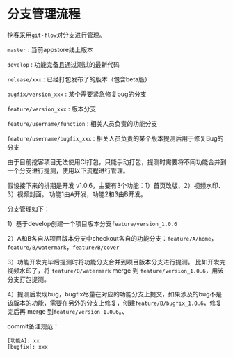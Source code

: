 # 分支管理流程

<!--
create time: 2018-05-05 20:50:34
Author: <黄东鸿>
-->

挖客采用`git-flow`对分支进行管理。

`master` : 当前appstore线上版本

`develop` : 功能完备且通过测试的最新代码

`release/xxx` : 已经打包发布了的版本（包含beta版）

`bugfix/version_xxx` : 某个需要紧急修复bug的分支

`feature/version_xxx` : 版本分支

`feature/username/function` : 相关人员负责的功能分支

`feature/username/bugfix_xxx` : 相关人员负责的某个版本提测后用于修复Bug的分支


由于目前挖客项目无法使用CI打包，只能手动打包，提测时需要将不同功能合并到一个分支进行提测，使用以下流程进行管理。

假设接下来的排期是开发 v1.0.6，主要有3个功能：1）首页改版、2）视频水印、3）视频封面。
功能1由A开发，功能2和3由B开发。

分支管理如下：

1）基于develop创建一个项目版本分支`feature/version_1.0.6`

2）A和B各自从项目版本分支中checkout各自的功能分支：`feature/A/home`，`feature/B/watermark`，`feature/B/cover`

3）功能开发完毕后提测时将功能分支合并到项目版本分支进行提测。
比如开发完视频水印了，将 `feature/B/watermark` merge 到 `feature/version_1.0.6`，用该分支打包提测。

4）提测后发现bug，bugfix尽量在对应的功能分支上提交，如果涉及的bug不是该版本的功能，需要在另外的分支上修复，创建`feature/B/bugfix_1.0.6`，修复完后再 merge 到`feature/version_1.0.6`。、

commit备注规范：

```
[功能A]: xx
[bugfix]: xxx
```